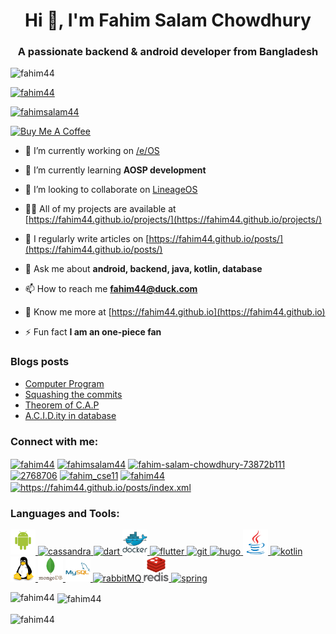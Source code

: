 <h1 align="center">Hi 👋, I'm Fahim Salam Chowdhury</h1>
<h3 align="center">A passionate backend & android developer from Bangladesh</h3>

<p align="left"> <img src="https://komarev.com/ghpvc/?username=fahim44&label=Profile%20views&color=0e75b6&style=flat" alt="fahim44" /> </p>

<p align="left"> <a href="https://github.com/ryo-ma/github-profile-trophy"><img src="https://github-profile-trophy.vercel.app/?username=fahim44" alt="fahim44" /></a> </p>

<p align="left"> <a href="https://twitter.com/fahimsalam44" target="blank"><img src="https://img.shields.io/twitter/follow/fahimsalam44?logo=twitter&style=for-the-badge" alt="fahimsalam44" /></a> </p>

<a href="https://www.buymeacoffee.com/fahim44" target="_blank"><img src="https://cdn.buymeacoffee.com/buttons/default-orange.png" alt="Buy Me A Coffee" height="41" width="174"></a>

- 🔭 I’m currently working on [/e/OS](https://e.foundation/)

- 🌱 I’m currently learning **AOSP development**

- 👯 I’m looking to collaborate on [LineageOS](https://github.com/LineageOS/)

- 👨‍💻 All of my projects are available at [https://fahim44.github.io/projects/](https://fahim44.github.io/projects/)

- 📝 I regularly write articles on [https://fahim44.github.io/posts/](https://fahim44.github.io/posts/)

- 💬 Ask me about **android, backend, java, kotlin, database**

- 📫 How to reach me **fahim44@duck.com**

- 📄 Know me more at [https://fahim44.github.io](https://fahim44.github.io)

- ⚡ Fun fact **I am an one-piece fan**

### Blogs posts
<!-- BLOG-POST-LIST:START -->
- [Computer Program](https://fahim44.github.io/posts/2022/05/computer-program/)
- [Squashing the commits](https://fahim44.github.io/posts/2021/07/squashing-the-commits/)
- [Theorem of C.A.P](https://fahim44.github.io/posts/2021/06/theorem-of-c.a.p/)
- [A.C.I.D.ity in database](https://fahim44.github.io/posts/2021/05/a.c.i.d.ity-in-database/)
<!-- BLOG-POST-LIST:END -->

<h3 align="left">Connect with me:</h3>
<p align="left">
<a href="https://dev.to/fahim44" target="blank"><img align="center" src="https://raw.githubusercontent.com/rahuldkjain/github-profile-readme-generator/master/src/images/icons/Social/devto.svg" alt="fahim44" height="30" width="40" /></a>
<a href="https://twitter.com/fahimsalam44" target="blank"><img align="center" src="https://raw.githubusercontent.com/rahuldkjain/github-profile-readme-generator/master/src/images/icons/Social/twitter.svg" alt="fahimsalam44" height="30" width="40" /></a>
<a href="https://linkedin.com/in/fahim-salam-chowdhury-73872b111" target="blank"><img align="center" src="https://raw.githubusercontent.com/rahuldkjain/github-profile-readme-generator/master/src/images/icons/Social/linked-in-alt.svg" alt="fahim-salam-chowdhury-73872b111" height="30" width="40" /></a>
<a href="https://stackoverflow.com/users/2768706" target="blank"><img align="center" src="https://raw.githubusercontent.com/rahuldkjain/github-profile-readme-generator/master/src/images/icons/Social/stack-overflow.svg" alt="2768706" height="30" width="40" /></a>
<a href="https://www.hackerrank.com/fahim_cse11" target="blank"><img align="center" src="https://raw.githubusercontent.com/rahuldkjain/github-profile-readme-generator/master/src/images/icons/Social/hackerrank.svg" alt="fahim_cse11" height="30" width="40" /></a>
<a href="https://www.leetcode.com/fahim44" target="blank"><img align="center" src="https://raw.githubusercontent.com/rahuldkjain/github-profile-readme-generator/master/src/images/icons/Social/leet-code.svg" alt="fahim44" height="30" width="40" /></a>
<a href="/https://fahim44.github.io/posts/index.xml" target="blank"><img align="center" src="https://raw.githubusercontent.com/rahuldkjain/github-profile-readme-generator/master/src/images/icons/Social/rss.svg" alt="https://fahim44.github.io/posts/index.xml" height="30" width="40" /></a>
</p>

<h3 align="left">Languages and Tools:</h3>
<p align="left"> <a href="https://developer.android.com" target="_blank" rel="noreferrer"> <img src="https://raw.githubusercontent.com/devicons/devicon/master/icons/android/android-original-wordmark.svg" alt="android" width="40" height="40"/> </a> <a href="https://cassandra.apache.org/" target="_blank" rel="noreferrer"> <img src="https://www.vectorlogo.zone/logos/apache_cassandra/apache_cassandra-icon.svg" alt="cassandra" width="40" height="40"/> </a> <a href="https://dart.dev" target="_blank" rel="noreferrer"> <img src="https://www.vectorlogo.zone/logos/dartlang/dartlang-icon.svg" alt="dart" width="40" height="40"/> </a> <a href="https://www.docker.com/" target="_blank" rel="noreferrer"> <img src="https://raw.githubusercontent.com/devicons/devicon/master/icons/docker/docker-original-wordmark.svg" alt="docker" width="40" height="40"/> </a> <a href="https://flutter.dev" target="_blank" rel="noreferrer"> <img src="https://www.vectorlogo.zone/logos/flutterio/flutterio-icon.svg" alt="flutter" width="40" height="40"/> </a> <a href="https://git-scm.com/" target="_blank" rel="noreferrer"> <img src="https://www.vectorlogo.zone/logos/git-scm/git-scm-icon.svg" alt="git" width="40" height="40"/> </a> <a href="https://gohugo.io/" target="_blank" rel="noreferrer"> <img src="https://api.iconify.design/logos-hugo.svg" alt="hugo" width="40" height="40"/> </a> <a href="https://www.java.com" target="_blank" rel="noreferrer"> <img src="https://raw.githubusercontent.com/devicons/devicon/master/icons/java/java-original.svg" alt="java" width="40" height="40"/> </a> <a href="https://kotlinlang.org" target="_blank" rel="noreferrer"> <img src="https://www.vectorlogo.zone/logos/kotlinlang/kotlinlang-icon.svg" alt="kotlin" width="40" height="40"/> </a> <a href="https://www.linux.org/" target="_blank" rel="noreferrer"> <img src="https://raw.githubusercontent.com/devicons/devicon/master/icons/linux/linux-original.svg" alt="linux" width="40" height="40"/> </a> <a href="https://www.mongodb.com/" target="_blank" rel="noreferrer"> <img src="https://raw.githubusercontent.com/devicons/devicon/master/icons/mongodb/mongodb-original-wordmark.svg" alt="mongodb" width="40" height="40"/> </a> <a href="https://www.mysql.com/" target="_blank" rel="noreferrer"> <img src="https://raw.githubusercontent.com/devicons/devicon/master/icons/mysql/mysql-original-wordmark.svg" alt="mysql" width="40" height="40"/> </a> <a href="https://www.rabbitmq.com" target="_blank" rel="noreferrer"> <img src="https://www.vectorlogo.zone/logos/rabbitmq/rabbitmq-icon.svg" alt="rabbitMQ" width="40" height="40"/> </a> <a href="https://redis.io" target="_blank" rel="noreferrer"> <img src="https://raw.githubusercontent.com/devicons/devicon/master/icons/redis/redis-original-wordmark.svg" alt="redis" width="40" height="40"/> </a> <a href="https://spring.io/" target="_blank" rel="noreferrer"> <img src="https://www.vectorlogo.zone/logos/springio/springio-icon.svg" alt="spring" width="40" height="40"/> </a> </p>

<p><img align="left" src="https://github-readme-stats.vercel.app/api/top-langs?username=fahim44&show_icons=true&locale=en&layout=compact" alt="fahim44" /></p>

<p>&nbsp;<img align="center" src="https://github-readme-stats.vercel.app/api?username=fahim44&show_icons=true&locale=en" alt="fahim44" /></p>

<p><img align="center" src="https://github-readme-streak-stats.herokuapp.com/?user=fahim44&" alt="fahim44" /></p>

